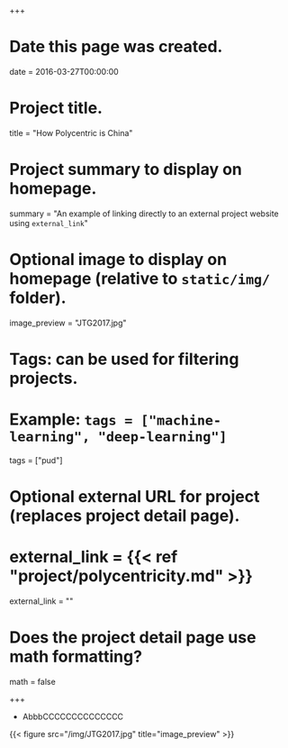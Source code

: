 +++
# Date this page was created.
date = 2016-03-27T00:00:00

# Project title.
title = "How Polycentric is China"

# Project summary to display on homepage.
summary = "An example of linking directly to an external project website using `external_link`"

# Optional image to display on homepage (relative to `static/img/` folder).
image_preview = "JTG2017.jpg"

# Tags: can be used for filtering projects.
# Example: `tags = ["machine-learning", "deep-learning"]`

tags = ["pud"]

# Optional external URL for project (replaces project detail page).
# external_link = {{< ref "project/polycentricity.md" >}}
external_link = ""
# Does the project detail page use math formatting?
math = false

+++

- AbbbCCCCCCCCCCCCCC

{{< figure src="/img/JTG2017.jpg" title="image_preview" >}}
